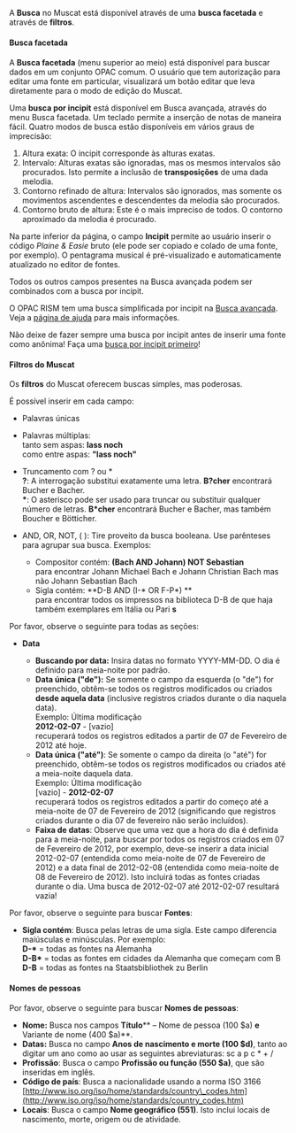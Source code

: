 A **Busca** no Muscat está disponível através de uma **busca facetada** e através de **filtros**.

#### Busca facetada

####

A **Busca facetada** (menu superior ao meio) está disponível para buscar dados em um conjunto OPAC comum. O usuário que tem autorização para editar uma fonte em particular, visualizará um botão editar que leva diretamente para o modo de edição do Muscat.

Uma **busca por incipit** está disponível em Busca avançada, através do menu Busca facetada. Um teclado permite a inserção de notas de maneira fácil. Quatro modos de busca estão disponíveis em vários graus de imprecisão:  
1. Altura exata: O incipit corresponde às alturas exatas.  
2. Intervalo: Alturas exatas são ignoradas, mas os mesmos intervalos são procurados. Isto permite a inclusão de **transposições** de uma dada melodia.  
3. Contorno refinado de altura: Intervalos são ignorados, mas somente os movimentos ascendentes e descendentes da melodia são procurados.  
4. Contorno bruto de altura: Este é o mais impreciso de todos. O contorno aproximado da melodia é procurado.  

Na parte inferior da página, o campo **Incipit** permite ao usuário inserir o código _Plaine & Easie_ bruto (ele pode ser copiado e colado de uma fonte, por exemplo). O pentagrama musical é pré-visualizado e automaticamente atualizado no editor de fontes.  


Todos os outros campos presentes na Busca avançada podem ser combinados com a busca por incipit.  

O OPAC RISM tem uma busca simplificada por incipit na [Busca avançada](https://opac.rism.info/index.php?id=3&L=0). Veja a [página de ajuda](https://opac.rism.info/index.php?id=8&L=0#c38) para mais informações.

Não deixe de fazer sempre uma busca por incipit antes de inserir uma fonte como anônima! Faça uma [busca por incipit primeiro](https://youtu.be/kKc0zzc8cbo)!  

#### Filtros do Muscat  

Os **filtros** do Muscat oferecem buscas simples, mas poderosas.

É possível inserir em cada campo:

- Palavras únicas
- Palavras múltiplas:   
tanto sem aspas: **lass noch**  
 como entre aspas: **"lass noch"**  
- Truncamento com  ? ou \*  
**?**: A interrogação substitui exatamente uma letra. **B?cher** encontrará Bucher e Bacher.   
**\***: O asterisco pode ser usado para truncar ou substituir qualquer número de letras. **B\*cher** encontrará Bucher e Bacher, mas também Boucher e Bötticher.
- AND, OR, NOT, ( ): Tire proveito da busca booleana. Use parênteses para agrupar sua busca. Exemplos:  

  - Compositor contém: **(Bach AND Johann) NOT Sebastian**  
para encontrar Johann Michael Bach e Johann Christian Bach mas não Johann Sebastian Bach
  - Sigla contém: **D-B AND (I-\* OR F-P\*) **   
para encontrar todos os impressos na biblioteca D-B de que haja também exemplares em Itália ou Pari **s**   



Por favor, observe o seguinte para todas as seções:

- **Data**

  - **Buscando por data:** Insira datas no formato YYYY-MM-DD. O dia é definido para meia-noite por padrão.
  - **Data única ("de"):** Se somente o campo da esquerda (o "de") for preenchido, obtêm-se todos os registros modificados ou criados **desde aquela data** (inclusive registros criados durante o dia naquela data).   
Exemplo: Última modificação   
**2012-02-07** - [vazio]  
recuperará todos os registros editados a partir de 07 de Fevereiro de 2012 até hoje.
  - **Data única ("até")**: Se somente o campo da direita (o "até") for preenchido, obtêm-se todos os registros modificados ou criados até a meia-noite daquela data.  
Exemplo: Última modificação   
 [vazio] -  **2012-02-07**  
recuperará todos os registros editados a partir do começo até a meia-noite de 07 de Fevereiro de 2012 (significando que registros criados durante o dia 07 de fevereiro não serão incluídos).
  - **Faixa de datas**: Observe que uma vez que a hora do dia é definida para a meia-noite, para buscar por todos os registros criados em 07 de Fevereiro de 2012, por exemplo, deve-se inserir a data inicial 2012-02-07 (entendida como meia-noite de 07 de Fevereiro de 2012) e a data final de 2012-02-08 (entendida como meia-noite de 08 de Fevereiro de 2012). Isto incluirá todas as fontes criadas durante o dia. Uma busca de 2012-02-07 até 2012-02-07 resultará vazia!



Por favor, observe o seguinte para buscar **Fontes**:  

- **Sigla contém**: Busca pelas letras de uma sigla. Este campo diferencia maiúsculas e minúsculas. Por exemplo:  
**D-\*** = todas as fontes na Alemanha  
**D-B\*** = todas as fontes em cidades da Alemanha que começam com B  
**D-B** = todas as fontes na Staatsbibliothek zu Berlin



#### Nomes de pessoas  

Por favor, observe o seguinte para buscar **Nomes de pessoas**:

- **Nome:** Busca nos campos **Título**** – Nome de pessoa (100 $a) **e** Variante de nome (400 $a)**.
- **Datas:** Busca no campo **Anos de nascimento e morte (100 $d)**, tanto ao digitar um ano como ao usar as seguintes abreviaturas: sc  a  p  c \*  +  /
- **Profissão**: Busca o campo **Profissão ou função (550 $a)**, que são inseridas em inglês.
- **Código de país**: Busca a nacionalidade usando a norma ISO 3166 [http://www.iso.org/iso/home/standards/country\_codes.htm](http://www.iso.org/iso/home/standards/country_codes.htm)
- **Locais**: Busca o campo **Nome geográfico (551)**. Isto inclui locais de nascimento, morte, origem ou de atividade.
